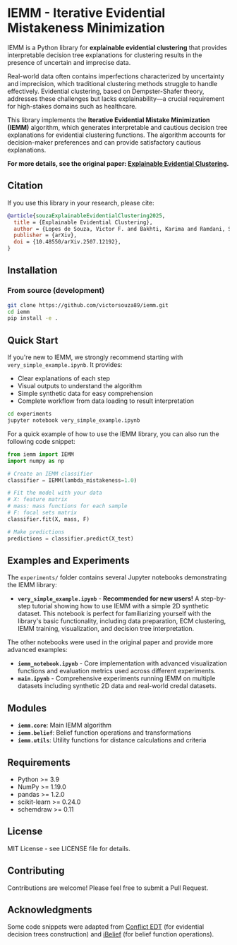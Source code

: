 # IEMM - Iterative Evidential Mistakeness Minimization

IEMM is a Python library for **explainable evidential clustering** that provides interpretable decision tree explanations for clustering results in the presence of uncertain and imprecise data.

Real-world data often contains imperfections characterized by uncertainty and imprecision, which traditional clustering methods struggle to handle effectively. Evidential clustering, based on Dempster-Shafer theory, addresses these challenges but lacks explainability—a crucial requirement for high-stakes domains such as healthcare.

This library implements the **Iterative Evidential Mistake Minimization (IEMM)** algorithm, which generates interpretable and cautious decision tree explanations for evidential clustering functions. The algorithm accounts for decision-maker preferences and can provide satisfactory cautious explanations.

**For more details, see the original paper: [Explainable Evidential Clustering](https://arxiv.org/abs/2507.12192).**

## Citation

If you use this library in your research, please cite:

```bibtex
@article{souzaExplainableEvidentialClustering2025,
  title = {Explainable Evidential Clustering},
  author = {Lopes de Souza, Victor F. and Bakhti, Karima and Ramdani, Sofiane and Mottet, Denis and Imoussaten, Abdelhak},
  publisher = {arXiv},
  doi = {10.48550/arXiv.2507.12192},
}
```

## Installation

### From source (development)

```bash
git clone https://github.com/victorsouza89/iemm.git
cd iemm
pip install -e .
```

## Quick Start

If you're new to IEMM, we strongly recommend starting with `very_simple_example.ipynb`. It provides:
- Clear explanations of each step
- Visual outputs to understand the algorithm
- Simple synthetic data for easy comprehension
- Complete workflow from data loading to result interpretation

```bash
cd experiments
jupyter notebook very_simple_example.ipynb
```

For a quick example of how to use the IEMM library, you can also run the following code snippet:

```python
from iemm import IEMM
import numpy as np

# Create an IEMM classifier
classifier = IEMM(lambda_mistakeness=1.0)

# Fit the model with your data
# X: feature matrix
# mass: mass functions for each sample
# F: focal sets matrix
classifier.fit(X, mass, F)

# Make predictions
predictions = classifier.predict(X_test)
```

## Examples and Experiments

The `experiments/` folder contains several Jupyter notebooks demonstrating the IEMM library:
- **`very_simple_example.ipynb`** - **Recommended for new users!** A step-by-step tutorial showing how to use IEMM with a simple 2D synthetic dataset. This notebook is perfect for familiarizing yourself with the library's basic functionality, including data preparation, ECM clustering, IEMM training, visualization, and decision tree interpretation.

The other notebooks were used in the original paper and provide more advanced examples:
- **`iemm_notebook.ipynb`** - Core implementation with advanced visualization functions and evaluation metrics used across different experiments.
- **`main.ipynb`** - Comprehensive experiments running IEMM on multiple datasets including synthetic 2D data and real-world credal datasets.

## Modules

- **`iemm.core`**: Main IEMM algorithm
- **`iemm.belief`**: Belief function operations and transformations
- **`iemm.utils`**: Utility functions for distance calculations and criteria

## Requirements

- Python >= 3.9
- NumPy >= 1.19.0
- pandas >= 1.2.0
- scikit-learn >= 0.24.0
- schemdraw >= 0.11

## License

MIT License - see LICENSE file for details.

## Contributing

Contributions are welcome! Please feel free to submit a Pull Request.

## Acknowledgments

Some code snippets were adapted from [Conflict EDT](https://github.com/ArthurHoa/conflict-edt/tree/master) (for evidential decision trees construction) and [iBelief](https://github.com/jusdesoja/iBelief_python) (for belief function operations).
